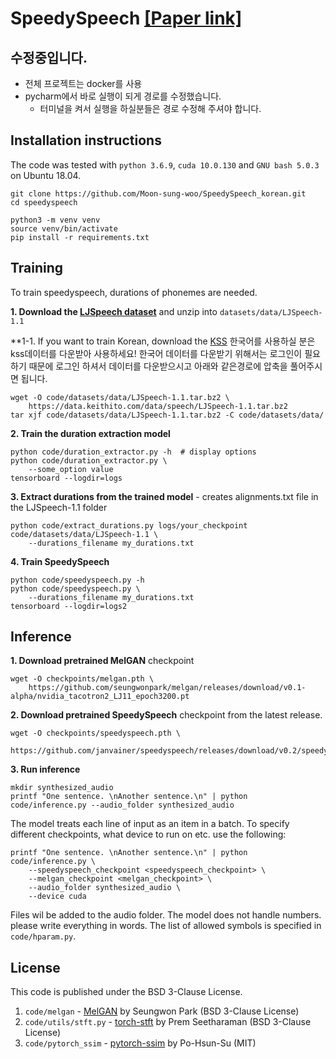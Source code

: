 # SpeedySpeech [[Paper link]](https://arxiv.org/pdf/2008.03802.pdf)

## 수정중입니다.
- 전체 프로젝트는 docker를 사용
- pycharm에서 바로 실행이 되게 경로를 수정했습니다.
    - 터미널을 켜서 실행을 하실분들은 경로 수정해 주셔야 합니다.

## Installation instructions
The code was tested with `python 3.6.9`, `cuda 10.0.130` and `GNU bash 5.0.3` on Ubuntu 18.04.

```
git clone https://github.com/Moon-sung-woo/SpeedySpeech_korean.git
cd speedyspeech

python3 -m venv venv
source venv/bin/activate
pip install -r requirements.txt
```

## Training
To train speedyspeech, durations of phonemes are needed.

**1. Download the [LJSpeech dataset](https://keithito.com/LJ-Speech-Dataset/)** and unzip into `datasets/data/LJSpeech-1.1`

**1-1. If you want to train Korean, download the [KSS](https://www.kaggle.com/bryanpark/korean-single-speaker-speech-dataset/data)
한국어를 사용하실 분은 kss데이터를 다운받아 사용하세요!
한국어 데이터를 다운받기 위해서는 로그인이 필요하기 때문에 로그인 하셔서 데이터를 다운받으시고
아래와 같은경로에 압축을 풀어주시면 됩니다.
```
wget -O code/datasets/data/LJSpeech-1.1.tar.bz2 \
    https://data.keithito.com/data/speech/LJSpeech-1.1.tar.bz2
tar xjf code/datasets/data/LJSpeech-1.1.tar.bz2 -C code/datasets/data/
```
**2. Train the duration extraction model**
```
python code/duration_extractor.py -h  # display options
python code/duration_extractor.py \
    --some_option value
tensorboard --logdir=logs
```
**3. Extract durations from the trained model** - creates alignments.txt file in the LJSpeech-1.1 folder
```
python code/extract_durations.py logs/your_checkpoint code/datasets/data/LJSpeech-1.1 \
    --durations_filename my_durations.txt
```
**4. Train SpeedySpeech**
```
python code/speedyspeech.py -h
python code/speedyspeech.py \
    --durations_filename my_durations.txt
tensorboard --logdir=logs2
```

## Inference
**1. Download pretrained MelGAN** checkpoint
```
wget -O checkpoints/melgan.pth \
    https://github.com/seungwonpark/melgan/releases/download/v0.1-alpha/nvidia_tacotron2_LJ11_epoch3200.pt 
```

**2. Download pretrained SpeedySpeech** checkpoint from the latest release.
```
wget -O checkpoints/speedyspeech.pth \
    https://github.com/janvainer/speedyspeech/releases/download/v0.2/speedyspeech.pth 
```

**3. Run inference**
```
mkdir synthesized_audio
printf "One sentence. \nAnother sentence.\n" | python code/inference.py --audio_folder synthesized_audio
```
The model treats each line of input as an item in a batch.
To specify different checkpoints, what device to run on etc. use the following:
```
printf "One sentence. \nAnother sentence.\n" | python code/inference.py \
    --speedyspeech_checkpoint <speedyspeech_checkpoint> \
    --melgan_checkpoint <melgan_checkpoint> \
    --audio_folder synthesized_audio \
    --device cuda
```

Files wil be added to the audio folder. The model does not handle numbers. please write everything in words.
The list of allowed symbols is specified in ```code/hparam.py```. 
## License
This code is published under the BSD 3-Clause License.
1. `code/melgan` - [MelGAN](https://github.com/seungwonpark/melgan) by Seungwon Park (BSD 3-Clause License)
2. `code/utils/stft.py` - [torch-stft](https://github.com/pseeth/torch-stft) by Prem Seetharaman (BSD 3-Clause License)
3. `code/pytorch_ssim` - [pytorch-ssim](https://github.com/Po-Hsun-Su/pytorch-ssim) by Po-Hsun-Su (MIT)
